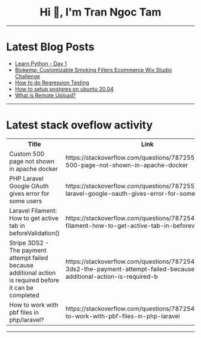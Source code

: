 <h1 align="center">Hi 👋, I'm Tran Ngoc Tam</h1>

---

# Latest Blog Posts 
<!-- BLOG-POST-LIST:START -->
- [Learn Python - Day 1](https://dev.to/dinesh_chinnathurai_136b1/python-learning-59e7)
- [Biokemp: Customizable Smoking Filters Ecommerce Wix Studio Challenge](https://dev.to/digikins/biokemp-customizable-smoking-filters-ecommerce-wix-studio-challenge-27fl)
- [How to do Regression Testing](https://dev.to/morrismoses149/how-to-do-regression-testing-2969)
- [How to setup postgres on ubuntu 20.04](https://dev.to/shaikhalamin/how-to-setup-postgres-on-ubuntu-2004-2df0)
- [What is Remote Upload?](https://dev.to/sh20raj/what-is-remote-upload-3e60)
<!-- BLOG-POST-LIST:END -->

---

# Latest stack oveflow activity
<table>
  <tr><th>Title</th><th>Link</th></tr>
  <!-- STACKOVERFLOW:START --><tr><td>Custom 500 page not shown in apache docker</td><td>https://stackoverflow.com/questions/78725523/custom-500-page-not-shown-in-apache-docker</td></tr><tr><td>PHP Laravel Google OAuth gives error for some users</td><td>https://stackoverflow.com/questions/78725512/php-laravel-google-oauth-gives-error-for-some-users</td></tr><tr><td>Laravel Filament: How to get active tab in beforeValidation&lpar;&rpar;</td><td>https://stackoverflow.com/questions/78725494/laravel-filament-how-to-get-active-tab-in-beforevalidation</td></tr><tr><td>Stripe 3DS2 - The payment attempt failed because additional action is required before it can be completed</td><td>https://stackoverflow.com/questions/78725476/stripe-3ds2-the-payment-attempt-failed-because-additional-action-is-required-b</td></tr><tr><td>How to work with pbf files in php/laravel?</td><td>https://stackoverflow.com/questions/78725407/how-to-work-with-pbf-files-in-php-laravel</td></tr><!-- STACKOVERFLOW:END -->
</table>

---


